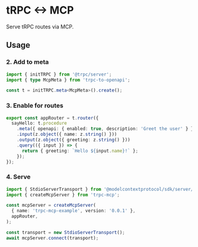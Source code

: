# tRPC <-> MCP

Serve tRPC routes via MCP.

## Usage

### 2. Add to meta
```ts
import { initTRPC } from '@trpc/server';
import { type McpMeta } from 'trpc-to-openapi';

const t = initTRPC.meta<McpMeta>().create();
```

### 3. Enable for routes
```ts
export const appRouter = t.router({
  sayHello: t.procedure
    .meta({ openapi: { enabled: true, description: 'Greet the user' } })
    .input(z.object({ name: z.string() }))
    .output(z.object({ greeting: z.string() }))
    .query(({ input }) => {
      return { greeting: `Hello ${input.name}!` };
    });
});
```
### 4. Serve
```ts
import { StdioServerTransport } from '@modelcontextprotocol/sdk/server/stdio.js';
import { createMcpServer } from 'trpc-mcp';

const mcpServer = createMcpServer(
  { name: 'trpc-mcp-example', version: '0.0.1' },
  appRouter,
);

const transport = new StdioServerTransport();
await mcpServer.connect(transport);
```
